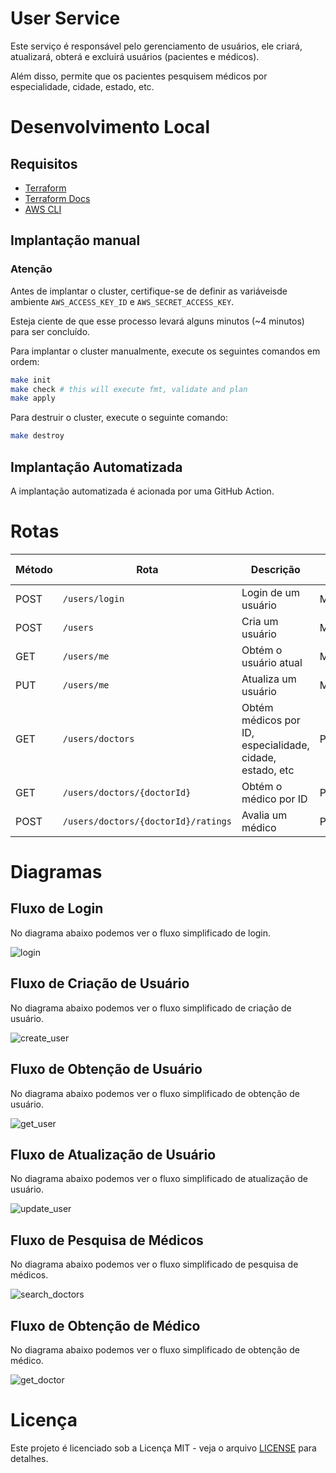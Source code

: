 # User Service

Este serviço é responsável pelo gerenciamento de usuários, ele criará, atualizará, obterá e excluirá usuários (pacientes e médicos).

Além disso, permite que os pacientes pesquisem médicos por especialidade, cidade, estado, etc.

# Desenvolvimento Local

## Requisitos

- [Terraform](https://www.terraform.io/downloads.html)
- [Terraform Docs](https://github.com/terraform-docs/terraform-docs)
- [AWS CLI](https://aws.amazon.com/cli/)

## Implantação manual

### Atenção

Antes de implantar o cluster, certifique-se de definir as variáveis ​​de ambiente `AWS_ACCESS_KEY_ID` e `AWS_SECRET_ACCESS_KEY`.

Esteja ciente de que esse processo levará alguns minutos (~4 minutos) para ser concluído.

Para implantar o cluster manualmente, execute os seguintes comandos em ordem:

```bash
make init
make check # this will execute fmt, validate and plan
make apply
```

Para destruir o cluster, execute o seguinte comando:

```bash
make destroy
```

## Implantação Automatizada

A implantação automatizada é acionada por uma GitHub Action.

# Rotas

| Método | Rota                                | Descrição                                                | Papel do Usuário |
| ------ | ----------------------------------- | -------------------------------------------------------- | ---------------- |
| POST   | `/users/login`                      | Login de um usuário                                      | Médico/Paciente  |
| POST   | `/users`                            | Cria um usuário                                          | Médico/Paciente  |
| GET    | `/users/me`                         | Obtém o usuário atual                                    | Médico/Paciente  |
| PUT    | `/users/me`                         | Atualiza um usuário                                      | Médico/Paciente  |
| GET    | `/users/doctors`                    | Obtém médicos por ID, especialidade, cidade, estado, etc | Paciente         |
| GET    | `/users/doctors/{doctorId}`         | Obtém o médico por ID                                    | Paciente         |
| POST   | `/users/doctors/{doctorId}/ratings` | Avalia um médico                                         | Paciente         |

# Diagramas

## Fluxo de Login

No diagrama abaixo podemos ver o fluxo simplificado de login.

![login](./docs/login.svg)

## Fluxo de Criação de Usuário

No diagrama abaixo podemos ver o fluxo simplificado de criação de usuário.

![create_user](./docs/create_user.svg)

## Fluxo de Obtenção de Usuário

No diagrama abaixo podemos ver o fluxo simplificado de obtenção de usuário.

![get_user](./docs/get_user.svg)

## Fluxo de Atualização de Usuário

No diagrama abaixo podemos ver o fluxo simplificado de atualização de usuário.

![update_user](./docs/update_user.svg)

## Fluxo de Pesquisa de Médicos

No diagrama abaixo podemos ver o fluxo simplificado de pesquisa de médicos.

![search_doctors](./docs/search_doctors.svg)

## Fluxo de Obtenção de Médico

No diagrama abaixo podemos ver o fluxo simplificado de obtenção de médico.

![get_doctor](./docs/get_doctor.svg)

# Licença

Este projeto é licenciado sob a Licença MIT - veja o arquivo [LICENSE](LICENSE) para detalhes.